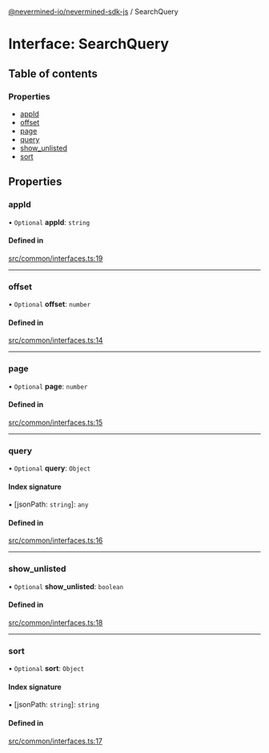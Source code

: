 [@nevermined-io/nevermined-sdk-js](../code-reference.md) / SearchQuery

# Interface: SearchQuery

## Table of contents

### Properties

- [appId](SearchQuery.md#appid)
- [offset](SearchQuery.md#offset)
- [page](SearchQuery.md#page)
- [query](SearchQuery.md#query)
- [show\_unlisted](SearchQuery.md#show_unlisted)
- [sort](SearchQuery.md#sort)

## Properties

### appId

• `Optional` **appId**: `string`

#### Defined in

[src/common/interfaces.ts:19](https://github.com/nevermined-io/sdk-js/blob/5df4615/src/common/interfaces.ts#L19)

___

### offset

• `Optional` **offset**: `number`

#### Defined in

[src/common/interfaces.ts:14](https://github.com/nevermined-io/sdk-js/blob/5df4615/src/common/interfaces.ts#L14)

___

### page

• `Optional` **page**: `number`

#### Defined in

[src/common/interfaces.ts:15](https://github.com/nevermined-io/sdk-js/blob/5df4615/src/common/interfaces.ts#L15)

___

### query

• `Optional` **query**: `Object`

#### Index signature

▪ [jsonPath: `string`]: `any`

#### Defined in

[src/common/interfaces.ts:16](https://github.com/nevermined-io/sdk-js/blob/5df4615/src/common/interfaces.ts#L16)

___

### show\_unlisted

• `Optional` **show\_unlisted**: `boolean`

#### Defined in

[src/common/interfaces.ts:18](https://github.com/nevermined-io/sdk-js/blob/5df4615/src/common/interfaces.ts#L18)

___

### sort

• `Optional` **sort**: `Object`

#### Index signature

▪ [jsonPath: `string`]: `string`

#### Defined in

[src/common/interfaces.ts:17](https://github.com/nevermined-io/sdk-js/blob/5df4615/src/common/interfaces.ts#L17)

